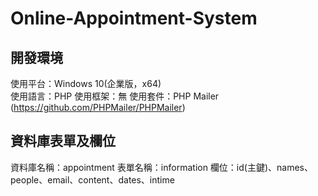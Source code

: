 Online-Appointment-System
===
開發環境
---
使用平台：Windows 10(企業版，x64) <br>
使用語言：PHP
使用框架：無
使用套件：PHP Mailer (https://github.com/PHPMailer/PHPMailer)

資料庫表單及欄位
---
資料庫名稱：appointment
表單名稱：information
欄位：id(主鍵)、names、people、email、content、dates、intime
